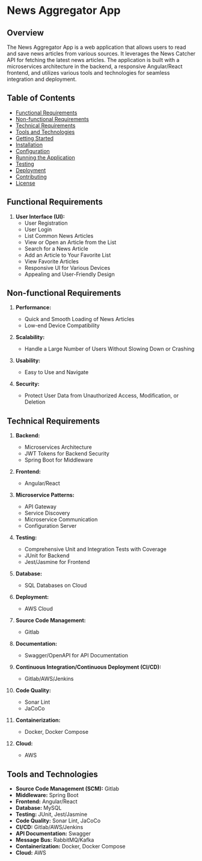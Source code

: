 # News Aggregator App

## Overview

The News Aggregator App is a web application that allows users to read and save news articles from various sources. It leverages the News Catcher API for fetching the latest news articles. The application is built with a microservices architecture in the backend, a responsive Angular/React frontend, and utilizes various tools and technologies for seamless integration and deployment.

## Table of Contents

- [Functional Requirements](#functional-requirements)
- [Non-functional Requirements](#non-functional-requirements)
- [Technical Requirements](#technical-requirements)
- [Tools and Technologies](#tools-and-technologies)
- [Getting Started](#getting-started)
- [Installation](#installation)
- [Configuration](#configuration)
- [Running the Application](#running-the-application)
- [Testing](#testing)
- [Deployment](#deployment)
- [Contributing](#contributing)
- [License](#license)

## Functional Requirements

1. **User Interface (UI):**
   - User Registration
   - User Login
   - List Common News Articles
   - View or Open an Article from the List
   - Search for a News Article
   - Add an Article to Your Favorite List
   - View Favorite Articles
   - Responsive UI for Various Devices
   - Appealing and User-Friendly Design

## Non-functional Requirements

1. **Performance:**
   - Quick and Smooth Loading of News Articles
   - Low-end Device Compatibility

2. **Scalability:**
   - Handle a Large Number of Users Without Slowing Down or Crashing

3. **Usability:**
   - Easy to Use and Navigate

4. **Security:**
   - Protect User Data from Unauthorized Access, Modification, or Deletion

## Technical Requirements

1. **Backend:**
   - Microservices Architecture
   - JWT Tokens for Backend Security
   - Spring Boot for Middleware
   
2. **Frontend:**
   - Angular/React

3. **Microservice Patterns:**
   - API Gateway
   - Service Discovery
   - Microservice Communication
   - Configuration Server
   
4. **Testing:**
   - Comprehensive Unit and Integration Tests with Coverage
   - JUnit for Backend
   - Jest/Jasmine for Frontend

5. **Database:**
   - SQL Databases on Cloud

6. **Deployment:**
   - AWS Cloud

7. **Source Code Management:**
   - Gitlab

8. **Documentation:**
   - Swagger/OpenAPI for API Documentation

9. **Continuous Integration/Continuous Deployment (CI/CD):**
   - Gitlab/AWS/Jenkins

10. **Code Quality:**
    - Sonar Lint
    - JaCoCo

11. **Containerization:**
    - Docker, Docker Compose

12. **Cloud:**
    - AWS

## Tools and Technologies

- **Source Code Management (SCM):** Gitlab
- **Middleware:** Spring Boot
- **Frontend:** Angular/React
- **Database:** MySQL
- **Testing:** JUnit, Jest/Jasmine
- **Code Quality:** Sonar Lint, JaCoCo
- **CI/CD:** Gitlab/AWS/Jenkins
- **API Documentation:** Swagger
- **Message Bus:** RabbitMQ/Kafka
- **Containerization:** Docker, Docker Compose
- **Cloud:** AWS

